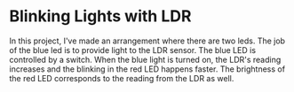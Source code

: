 # Blinking Lights with LDR
In this project, I've made an arrangement where there are two leds. The job of the blue led is to provide light to the LDR sensor. The blue LED is controlled by a switch. When the blue light is turned on, the LDR's reading increases and the blinking in the red LED happens faster. The brightness of the red LED corresponds to the reading from the LDR as well.
